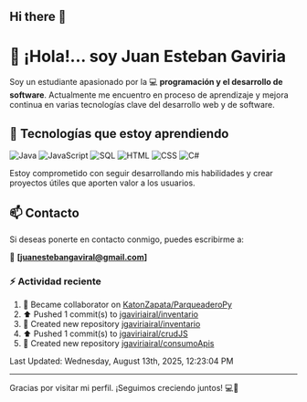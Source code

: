 ## Hi there 👋

# 👋 ¡Hola!... soy Juan Esteban Gaviria 

Soy un estudiante apasionado por la 
:computer: **programación y el desarrollo de software**. 
Actualmente me encuentro en proceso de aprendizaje y mejora continua en varias tecnologías clave del desarrollo web y de software.

## 🚀 Tecnologías que estoy aprendiendo

<p align="left">
  <img src="https://img.shields.io/badge/Java-007396?style=for-the-badge&logo=java&logoColor=white" alt="Java" />
  <img src="https://img.shields.io/badge/JavaScript-F7DF1E?style=for-the-badge&logo=javascript&logoColor=black" alt="JavaScript" />
  <img src="https://img.shields.io/badge/SQL-4479A1?style=for-the-badge&logo=postgresql&logoColor=white" alt="SQL" />
  <img src="https://img.shields.io/badge/HTML5-E34F26?style=for-the-badge&logo=html5&logoColor=white" alt="HTML" />
  <img src="https://img.shields.io/badge/CSS3-1572B6?style=for-the-badge&logo=css3&logoColor=white" alt="CSS" />
  <img src="https://img.shields.io/badge/C%23-239120?style=for-the-badge&logo=c-sharp&logoColor=white" alt="C#" />
</p>

Estoy comprometido con seguir desarrollando mis habilidades y crear proyectos útiles que aporten valor a los usuarios.

## 📫 Contacto

Si deseas ponerte en contacto conmigo, puedes escribirme a:

📧 **[juanestebangaviral@gmail.com]**


### :zap: Actividad reciente
<!--RECENT_ACTIVITY:start-->
1. 🤝 Became collaborator on [KatonZapata/ParqueaderoPy](https://github.com/KatonZapata/ParqueaderoPy)<br>
2. ⬆️ Pushed 1 commit(s) to [jgaviriairal/inventario](https://github.com/jgaviriairal/inventario)<br>
3. 📔 Created new repository [jgaviriairal/inventario](https://github.com/jgaviriairal/inventario)<br>
4. ⬆️ Pushed 1 commit(s) to [jgaviriairal/crudJS](https://github.com/jgaviriairal/crudJS)<br>
5. 📔 Created new repository [jgaviriairal/consumoApis](https://github.com/jgaviriairal/consumoApis)<br>
<!--RECENT_ACTIVITY:end-->

<!--RECENT_ACTIVITY:last_update-->
Last Updated: Wednesday, August 13th, 2025, 12:23:04 PM
<!--RECENT_ACTIVITY:last_update_end-->

---

Gracias por visitar mi perfil. ¡Seguimos creciendo juntos! 💻🌱

